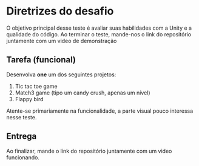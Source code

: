 Diretrizes do desafio
===========================

O objetivo principal desse teste é avaliar suas habilidades com a Unity e a qualidade do código. Ao terminar o teste, mande-nos o link do repositório juntamente com um video de demonstração

Tarefa (funcional)
---------------

Desenvolva **one** um dos seguintes projetos:

1. Tic tac toe game
2. Match3 game (tipo um candy crush, apenas um nível)
3. Flappy bird

Atente-se primariamente na funcionalidade, a parte visual pouco interessa nesse teste.

Entrega
---------------

Ao finalizar, mande o link do repositório juntamente com um video funcionando.
